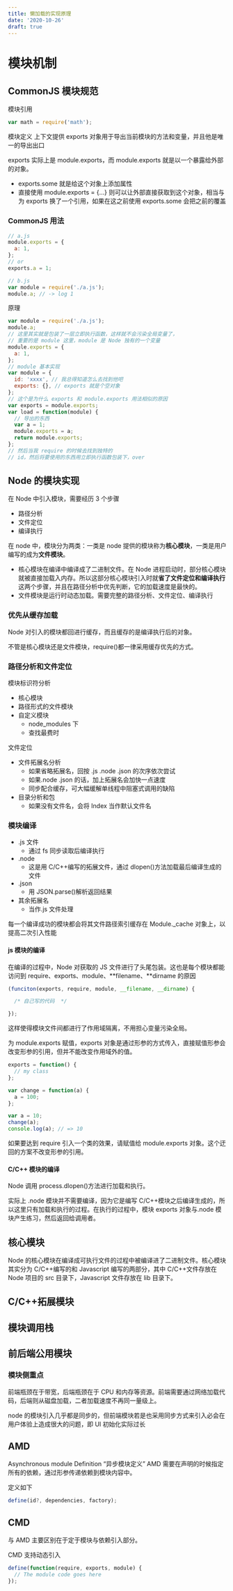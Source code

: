 ```yaml
---
title: 懒加载的实现原理
date: '2020-10-26'
draft: true
---
```


# 模块机制

## CommonJS 模块规范

模块引用

```js
var math = require('math');
```

模块定义
上下文提供 exports 对象用于导出当前模块的方法和变量，并且他是唯一的导出出口

exports 实际上是 module.exports，而 module.exports 就是以一个暴露给外部的对象。

- exports.some 就是给这个对象上添加属性
- 直接使用 module.exports = {...} 则可以让外部直接获取到这个对象，相当与为 exports 换了一个引用，如果在这之前使用 exports.some 会把之前的覆盖

### CommonJS 用法

```js
// a.js
module.exports = {
  a: 1,
};
// or
exports.a = 1;

// b.js
var module = require('./a.js');
module.a; // -> log 1
```

原理

```js
var module = require('./a.js');
module.a;
// 这里其实就是包装了一层立即执行函数，这样就不会污染全局变量了，
// 重要的是 module 这里，module 是 Node 独有的一个变量
module.exports = {
  a: 1,
};
// module 基本实现
var module = {
  id: 'xxxx', // 我总得知道怎么去找到他吧
  exports: {}, // exports 就是个空对象
};
// 这个是为什么 exports 和 module.exports 用法相似的原因
var exports = module.exports;
var load = function(module) {
  // 导出的东西
  var a = 1;
  module.exports = a;
  return module.exports;
};
// 然后当我 require 的时候去找到独特的
// id，然后将要使用的东西用立即执行函数包装下，over
```

## Node 的模块实现

在 Node 中引入模块，需要经历 3 个步骤

- 路径分析
- 文件定位
- 编译执行

在 node 中，模块分为两类：一类是 node 提供的模块称为**核心模块**，一类是用户编写的成为**文件模块**。

- 核心模块在编译中编译成了二进制文件。在 Node 进程启动时，部分核心模块就被直接加载入内存。所以这部分核心模块引入时就**省了文件定位和编译执行**这两个步骤，并且在路径分析中优先判断，它的加载速度是最快的。
- 文件模块是运行时动态加载。需要完整的路径分析、文件定位、编译执行

### 优先从缓存加载

Node 对引入的模块都回进行缓存，而且缓存的是编译执行后的对象。

不管是核心模块还是文件模块，require()都一律采用缓存优先的方式。

### 路径分析和文件定位

模块标识符分析

- 核心模块
- 路径形式的文件模块
- 自定义模块
  - node_modules 下
  - 查找最费时

文件定位

- 文件拓展名分析
  - 如果省略拓展名，回按 .js .node .json 的次序依次尝试
  - 如果.node .json 的话，加上拓展名会加快一点速度
  - 同步配合缓存，可大幅缓解单线程中阻塞式调用的缺陷
- 目录分析和包
  - 如果没有文件名，会将 Index 当作默认文件名

### 模块编译

- .js 文件
  - 通过 fs 同步读取后编译执行
- .node
  - 这是用 C/C++编写的拓展文件，通过 dlopen()方法加载最后编译生成的文件
- .json
  - 用 JSON.parse()解析返回结果
- 其余拓展名
  - 当作.js 文件处理

每一个编译成功的模块都会将其文件路径索引缓存在 Module.\_cache 对象上，以提高二次引入性能

#### js 模块的编译

在编译的过程中，Node 对获取的 JS 文件进行了头尾包装。这也是每个模块都能访问到 require、exports、module、**filename、**dirname 的原因

```js
(funciton(exports, require, module, __filename, __dirname) {

  /* 自己写的代码  */

});
```

这样使得模块文件间都进行了作用域隔离，不用担心变量污染全局。

为 module.exports 赋值，exports 对象是通过形参的方式传入，直接赋值形参会改变形参的引用，但并不能改变作用域外的值。

```js
exports = function() {
  // my class
};

var change = function(a) {
  a = 100;
};

var a = 10;
change(a);
console.log(a); // => 10
```

如果要达到 require 引入一个类的效果，请赋值给 module.exports 对象。这个迂回的方案不改变形参的引用。

#### C/C++ 模块的编译

Node 调用 process.dlopen()方法进行加载和执行。

实际上 .node 模块并不需要编译，因为它是编写 C/C++模块之后编译生成的，所以这里只有加载和执行的过程。在执行的过程中，模块 exports 对象与.node 模块产生练习，然后返回给调用者。

## 核心模块

Node 的核心模块在编译成可执行文件的过程中被编译进了二进制文件。核心模块其实分为 C/C++编写的和 Javascript 编写的两部分，其中 C/C++文件存放在 Node 项目的 src 目录下，Javascript 文件存放在 lib 目录下。

## C/C++拓展模块

## 模块调用栈

## 前后端公用模块

### 模块侧重点

前端瓶颈在于带宽，后端瓶颈在于 CPU 和内存等资源。前端需要通过网络加载代码，后端则从磁盘加载，二者加载速度不再同一量级上。

node 的模块引入几乎都是同步的，但前端模块若是也采用同步方式来引入必会在用户体验上造成很大的问题，即 UI 初始化实际过长

## AMD

Asynchronous module Definition “异步模块定义”
AMD 需要在声明的时候指定所有的依赖，通过形参传递依赖到模块内容中。

定义如下

```js
define(id?, dependencies, factory);
```

## CMD

与 AMD 主要区别在于定于模块与依赖引入部分。

CMD 支持动态引入

```js
define(function(require, exports, module) {
  // The module code goes here
});
```
